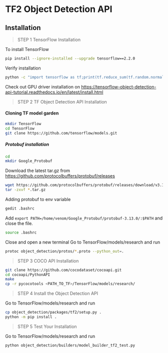 # TF2 Object Detection API

## Installation 

> STEP 1 TensorFlow Installation 

To install TensorFlow
```bash
pip install --ignore-installed --upgrade tensorflow==2.2.0
```

Verify installation 
```bash
python -c "import tensorflow as tf;print(tf.reduce_sum(tf.random.normal([1000, 1000])))"
```

Check out GPU driver installation on https://tensorflow-object-detection-api-tutorial.readthedocs.io/en/latest/install.html

> STEP 2 TF Object Detection API Installation

#### Cloning TF model garden
```bash
mkdir TensorFlow
cd TensorFlow
git clone https://github.com/tensorflow/models.git
```

##### Protobuf installation 

```bash
cd 
mkdir Google_Protobuf
```

Download the latest tar.gz from https://github.com/protocolbuffers/protobuf/releases
```bash
wget https://github.com/protocolbuffers/protobuf/releases/download/v3.13.0/protobuf-all-3.13.0.tar.gz
tar -zxvf *.tar.gz
```

Adding protobuf to env variable 
```bash
gedit .bashrc
```

Add `export PATH=/home/venom/Google_Protobuf/protobuf-3.13.0/:$PATH` and close the file.
```bash
source .bashrc
```

Close and open a new terminal
Go to TensorFlow/models/research and run
```bash
protoc object_detection/protos/*.proto --python_out=.
```

>STEP 3 COCO API Installation 

```bash
git clone https://github.com/cocodataset/cocoapi.git
cd cocoapi/PythonAPI
make
cp -r pycocotools <PATH_TO_TF>/TensorFlow/models/research/
```

>STEP 4 Install the Object Detection API

Go to TensorFlow/models/research and run
```bash
cp object_detection/packages/tf2/setup.py .
python -m pip install .
```

>STEP 5 Test Your Installation 

Go to TensorFlow/models/research and run
```bash
python object_detection/builders/model_builder_tf2_test.py
```

